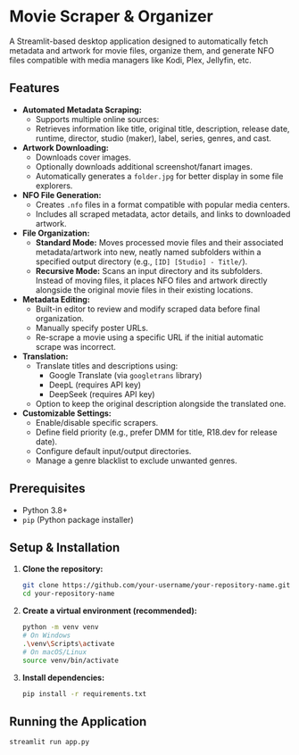 # Movie Scraper & Organizer

A Streamlit-based desktop application designed to automatically fetch metadata and artwork for movie files, organize them, and generate NFO files compatible with media managers like Kodi, Plex, Jellyfin, etc.

## Features

*   **Automated Metadata Scraping:**
    *   Supports multiple online sources:
    *   Retrieves information like title, original title, description, release date, runtime, director, studio (maker), label, series, genres, and cast.
*   **Artwork Downloading:**
    *   Downloads cover images.
    *   Optionally downloads additional screenshot/fanart images.
    *   Automatically generates a `folder.jpg` for better display in some file explorers.
*   **NFO File Generation:**
    *   Creates `.nfo` files in a format compatible with popular media centers.
    *   Includes all scraped metadata, actor details, and links to downloaded artwork.
*   **File Organization:**
    *   **Standard Mode:** Moves processed movie files and their associated metadata/artwork into new, neatly named subfolders within a specified output directory (e.g., `[ID] [Studio] - Title/`).
    *   **Recursive Mode:** Scans an input directory and its subfolders. Instead of moving files, it places NFO files and artwork directly alongside the original movie files in their existing locations.
*   **Metadata Editing:**
    *   Built-in editor to review and modify scraped data before final organization.
    *   Manually specify poster URLs.
    *   Re-scrape a movie using a specific URL if the initial automatic scrape was incorrect.
*   **Translation:**
    *   Translate titles and descriptions using:
        *   Google Translate (via `googletrans` library)
        *   DeepL (requires API key)
        *   DeepSeek (requires API key)
    *   Option to keep the original description alongside the translated one.
*   **Customizable Settings:**
    *   Enable/disable specific scrapers.
    *   Define field priority (e.g., prefer DMM for title, R18.dev for release date).
    *   Configure default input/output directories.
    *   Manage a genre blacklist to exclude unwanted genres.

## Prerequisites

*   Python 3.8+
*   `pip` (Python package installer)

## Setup & Installation

1.  **Clone the repository:**
    ```bash
    git clone https://github.com/your-username/your-repository-name.git
    cd your-repository-name
    ```

2.  **Create a virtual environment (recommended):**
    ```bash
    python -m venv venv
    # On Windows
    .\venv\Scripts\activate
    # On macOS/Linux
    source venv/bin/activate
    ```

3.  **Install dependencies:**
    ```bash
    pip install -r requirements.txt
    ```

## Running the Application
```bash
streamlit run app.py
```

